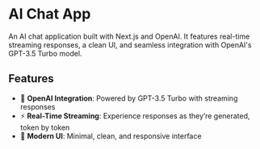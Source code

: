 # AI Chat App

An AI chat application built with Next.js and OpenAI. It features real-time streaming responses, a clean UI, and seamless integration with OpenAI's GPT-3.5 Turbo model.

## Features

- 🤖 **OpenAI Integration**: Powered by GPT-3.5 Turbo with streaming responses
- ⚡ **Real-Time Streaming**: Experience responses as they’re generated, token by token
- 🎨 **Modern UI**: Minimal, clean, and responsive interface
